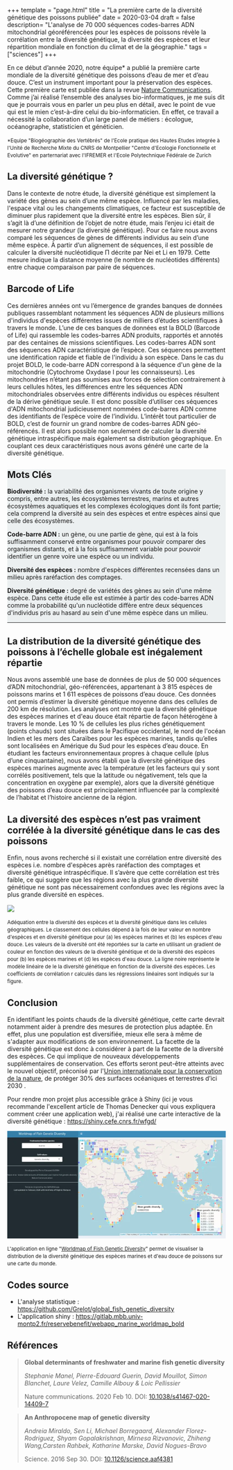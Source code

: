+++
template = "page.html"
title = "La première carte de la diversité génétique des poissons publiée"
date =  2020-03-04
draft = false
description= "L'analyse de 70 000 séquences codes-barres ADN mitochondrial géoréférencées pour les espèces de poissons révèle la corrélation entre la diversité génétique, la diversité des espèces et leur répartition mondiale en fonction du climat et de la géographie."
tags = ["sciences"]
+++


En ce début d’année 2020, notre équipe* a publié la première carte mondiale de la diversité génétique des poissons d’eau de mer et d’eau douce. C’est un instrument important pour la préservation des espèces. Cette première carte est publiée dans la revue [Nature Communications](https://doi.org/10.1038/s41467-020-14409-7). Comme j’ai réalisé l’ensemble des analyses bio-informatiques, je me suis dit que je pourrais vous en parler un peu plus en détail, avec le point de vue qui est le mien c’est-à-dire celui du bio-informaticien. En effet, ce travail a nécessité la collaboration d’un large panel de métiers : écologue, océanographe, statisticien et généticien.

<small> *Equipe "Biogéographie des Vertébrés" de l'Ecole pratique des Hautes Etudes integrée à l'Unité de Recherche Mixte du CNRS de Montpellier "Centre d'Ecologie Fonctionnelle et Evolutive" en parternariat avec l'IFREMER et l'Ecole Polytechnique Fédérale de Zurich</small>

## La diversité génétique ?

Dans le contexte de notre étude, la diversité génétique est simplement la variété des gènes au sein d’une même espèce. Influencé par les maladies, l'espace vital ou les changements climatiques, ce facteur est susceptible de diminuer plus rapidement que la diversité entre les espèces. Bien sûr, il s’agit là d’une définition de l’objet de notre étude, mais l’enjeu ici était de mesurer notre grandeur (la diversité génétique). Pour ce faire nous avons comparé les séquences de gènes de différents individus au sein d’une même espèce. À partir d’un alignement de séquences, il est possible de calculer la diversité nucléotidique П décrite par Nei et Li en 1979. Cette mesure indique la distance moyenne (le nombre de nucléotides différents) entre chaque comparaison par paire de séquences.


## Barcode of Life

Ces dernières années ont vu l’émergence de grandes banques de données publiques rassemblant notamment les séquences ADN de plusieurs millions d'individus d'espèces différentes issues de milliers d’études scientifiques à travers le monde. L’une de ces banques de données est la BOLD (Barcode of Life) qui rassemble les codes-barres ADN produits, rapportés et annotés par des centaines de missions scientifiques. Les codes-barres ADN sont des séquences ADN caractéristique de l’espèce. Ces séquences permettent une identification rapide et fiable de l'individu à son espèce. Dans le cas du projet BOLD, le code-barre ADN correspond à la séquence d'un gène de la mitochondrie (Cytochrome Oxydase I pour les connaisseurs). Les mitochondries n’étant pas soumises aux forces de sélection contrairement à leurs cellules hôtes, les différences entre les séquences ADN mitochondriales observées entre différents individus ou espèces résultent de la dérive génétique seule. Il est donc possible d’utiliser ces séquences d'ADN mitochondrial judicieusement nommées code-barres ADN comme des identifiants de l’espèce voire de l’individu. L’intérêt tout particulier de BOLD, c’est de fournir un grand nombre de codes-barres ADN géo-référencés. Il est alors possible non seulement de calculer la diversité génétique intraspécifique mais également sa distribution géographique. En couplant ces deux caractéristiques nous avons généré une carte de la diversité génétique.


<div style="background: #ecf0f1 ;">

##  Mots Clés

**Biodiversité :** la variabilité des organismes vivants de toute origine y compris, entre autres, les écosystèmes terrestres, marins et autres écosystèmes aquatiques et les complexes écologiques dont ils font partie; cela comprend la diversité au sein des espèces et entre espèces ainsi que celle des écosystèmes.

**Code-barre ADN :** un gène, ou une partie de gène, qui est à la fois suffisamment conservé entre organismes pour pouvoir comparer des organismes distants, et à la fois suffisamment variable pour pouvoir identifier un genre voire une espèce ou un individu.

**Diversité des espèces :** nombre d'espèces différentes recensées dans un milieu après raréfaction des comptages.

**Diversité génétique :** degré de variétés des gènes au sein d'une même espèce. Dans cette étude elle est estimée à partir des code-barres ADN comme la probabilité qu'un nucléotide diffère entre deux séquences d'individus pris au hasard au sein d'une même espèce dans un milieu.

____________

</div>


## La distribution de la diversité génétique des poissons à l’échelle globale est inégalement répartie

Nous avons assemblé une base de données de plus de 50 000 séquences d’ADN mitochondrial, géo-référencées, appartenant à 3 815 espèces de poissons marins et 1 611 espèces de poissons d’eau douce. Ces données ont permis d’estimer la diversité génétique moyenne dans des cellules de 200 km de résolution. Les analyses ont montré que la diversité génétique des espèces marines et d'eau douce était répartie de façon hétérogène à travers le monde. Les 10 % de cellules les plus riches génétiquement (points chauds) sont situées dans le Pacifique occidental, le nord de l'océan Indien et les mers des Caraïbes pour les espèces marines, tandis qu’elles sont localisées en Amérique du Sud pour les espèces d’eau douce. En étudiant les facteurs environnementaux propres à chaque cellule (plus d’une cinquantaine), nous avons établi que la diversité génétique des espèces marines augmente avec la température (et les facteurs qui y sont corrélés positivement, tels que la latitude ou négativement, tels que la concentration en oxygène par exemple), alors que la diversité génétique des poissons d’eau douce est principalement influencée par la complexité de l’habitat et l’histoire ancienne de la région.

## La diversité des espèces n’est pas vraiment corrélée à la diversité génétique dans le cas des poissons

Enfin, nous avons recherché si il existait une corrélation entre diversité des espèces i.e. nombre d'espèces après raréfaction des comptages et diversité génétique intraspécifique. Il s’avère que cette corrélation est très faible, ce qui suggère que les régions avec la plus grande diversité génétique ne sont pas nécessairement confondues avec les régions avec la plus grande diversité en espèces.


<a href="https://www.nature.com/articles/s41467-020-14409-7/figures/2"> <img align="center" src="https://media.springernature.com/full/springer-static/image/art%3A10.1038%2Fs41467-020-14409-7/MediaObjects/41467_2020_14409_Fig2_HTML.png?as=webp"></a>


<small>Adéquation entre la diversité des espèces et la diversité génétique dans les cellules géographiques. Le classement des cellules dépend à la fois de leur valeur en nombre d'espèces et en diversité génétique pour (a) les espèces marines et (b) les espèces d'eau douce. Les valeurs de la diversité ont été reportées sur la carte en utilisant un gradient de couleur en fonction des valeurs de la diversité génétique et de la diversité des espèces pour (b) les espèces marines et (d) les espèces d'eau douce. La ligne noire représente le modèle linéaire de le la diversité génétique en fonction de la diversité des espèces. Les coefficients de corrélation r calculés dans les régressions linéaires sont indiqués sur la figure.</small>


## Conclusion

En identifiant les points chauds de la diversité génétique, cette carte devrait notamment aider à prendre des mesures de protection plus adaptée. En effet, plus une population est diversifiée, mieux elle sera à même de s'adapter aux modifications de son environnement. La facette de la diversité génétique est donc à considérer à part de la facette de la diversité des espèces. Ce qui implique de nouveaux développements supplémentaires de conservation. Ces efforts seront peut-être atteints avec le nouvel objectif, préconisé par l'[Union internationale pour la conservation de la nature](https://www.iucn.org/resources/issues-briefs/marine-protected-areas-and-climate-change), de protéger 30% des surfaces océaniques et terrestres d’ici 2030 .

Pour rendre mon projet plus accessible grâce à Shiny (ici je vous recommande l'excellent article de Thomas Denecker qui vous expliquera comment créer une application web), j'ai réalisé une carte interactive de la diversité génétique : https://shiny.cefe.cnrs.fr/wfgd/


<a href="https://shiny.cefe.cnrs.fr/wfgd/"> <img align="center" src="wfgd.png"></a>



<small>L'application en ligne "[Worldmap of Fish Genetic Diversity](https://shiny.cefe.cnrs.fr/wfgd/)" permet de visualiser la distribution de la diversité génétique des espèces marines et d'eau douce de poissons sur une carte du monde.</small>


## Codes source
* L'analyse statistique : https://github.com/Grelot/global_fish_genetic_diversity
* L'application shiny : https://gitlab.mbb.univ-montp2.fr/reservebenefit/webapp_marine_worldmap_bold

## Références

> **Global determinants of freshwater and marine fish genetic diversity**
>
> *Stephanie Manel, Pierre-Edouard Guerin, David Mouillot, Simon Blanchet, Laure Velez, Camille Albouy & Loic Pellissier*
>
> Nature communications. 2020 Feb 10. DOI: [10.1038/s41467-020-14409-7](https://doi.org/10.1038/s41467-020-14409-7)

> **An Anthropocene map of genetic diversity**
> 
> *Andreia Miraldo, Sen Li, Michael Borregaard, Alexander Florez-Rodriguez, Shyam Gopalakrishnan, Mirnesa Rizvanovic, Zhiheng Wang,Carsten Rahbek, Katharine Marske, David Nogues-Bravo*
>
> Science. 2016 Sep 30. DOI: [10.1126/science.aaf4381](https://doi.org/10.1126/science.aaf4381)

